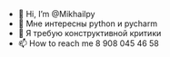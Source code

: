 - 👋 Hi, I’m @Mikhailpy
- 👀 Мне интересны  python и pycharm
- 💞️ Я требую конструктивной критики
- 📫 How to reach me  8 908  045 46 58

<!---
Mikhailpy/Mikhailpy is a ✨ special ✨ repository because its `README.md` (this file) appears on your GitHub profile.
You can click the Preview link to take a look at your changes.
--->
